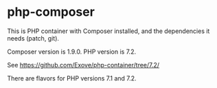 # php-composer

This is PHP container with Composer installed, and the dependencies it needs (patch, git).

Composer version is 1.9.0. PHP version is 7.2.

See https://github.com/Exove/php-container/tree/7.2/

There are flavors for PHP versions 7.1 and 7.2.
